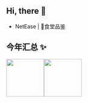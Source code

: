 ## Hi, there 👋

-  NetEase | 🐷食堂品鉴


## 今年汇总 ✨

<img align="" height="100px" src="https://github-readme-stats.vercel.app/api?username=Slideee&hide_title=true&hide_border=true&show_icons=true&include_all_commits=true&line_height=21&bg_color=0,EC6C6C,FFD479,FFFC79,73FA79&theme=graywhite&locale=cn" /><img align="" height="100px" src="https://github-readme-stats.vercel.app/api/top-langs/?username=Slideee&hide_title=true&hide_border=true&layout=compact&bg_color=0,73FA79,73FDFF,D783FF&theme=graywhite&locale=cn" />
